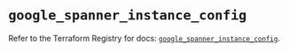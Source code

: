 # `google_spanner_instance_config`

Refer to the Terraform Registry for docs: [`google_spanner_instance_config`](https://registry.terraform.io/providers/hashicorp/google-beta/6.11.1/docs/resources/google_spanner_instance_config).
